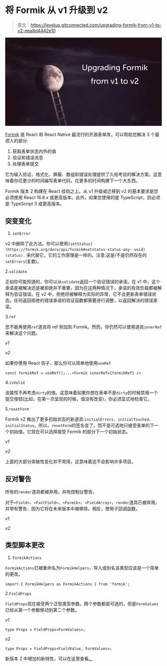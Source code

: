 # 将 Formik 从 v1 升级到 v2

> 原文：<https://levelup.gitconnected.com/upgrading-formik-from-v1-to-v2-eea8d4442e10>

![](img/f836b7bbbb45b7e6904ef31c8a09b344.png)

[Formik](https://formik.org/) 是 React 和 React Native 最流行的开源表单库，可以帮助您解决 3 个最烦人的部分:

1.  获取表单状态内外的值
2.  验证和错误消息
3.  处理表单提交

它为输入验证、格式化、屏蔽、数组和错误处理提供了久经考验的解决方案。这意味着你花更少的时间编写表单代码，花更多的时间构建下一个大东西。

Formik 版本 2 构建在 React 挂钩之上。从 v1 升级或迁移到 v2 的基本要求是您必须使用 React 16.8.x 或更高版本。此外，如果您使用的是 TypeScript，则必须是 TypeScript 3 或更高版本。

## **突变变化**

1.  `setError`

v2 中删除了此方法。你可以使用`[setStatus](https://formik.org/docs/api/formik#setstatus-status-any--void)(status).` 来代替它，它的工作原理是一样的。注意:这是/不是仍然存在的`setErrors`(复数)。

2.`validate`

正如你可能知道的，你可以从`validate`返回一个验证错误的承诺。在 v1 中，这个承诺是被解决还是被拒绝并不重要，因为在这两种情况下，承诺的有效负载都被解释为验证错误。在 v2 中，拒绝将被解释为实际的异常，它不会更新表单错误状态。任何返回拒绝的错误承诺的验证函数都需要进行调整，以返回解决的错误承诺。

3.`ref`

您不能再使用`ref`道具将 ref 附加到 Formik。然而，你仍然可以使用道具`innerRef`来解决这个问题。

*v1*

*v2*

如果你使用 React 钩子，那么你可以简单地使用`useRef`

```
const formikRef = useRef();...<Formik innerRef={formikRef} />
```

4.`isValid`

该属性不再考虑`dirty`的值。这意味着如果你想在表单不是`dirty`的时候禁用一个提交按钮(比如，在第一次呈现的时候，值没有改变)，你必须显式地检查它。

5.`resetForm`

Formik v2 推出了更多初始状态的新道具:`initialErrors`、`initialTouched`、`initialStatus`。所以，`resetForm`的签名变了。而不是可选地只接受表单的下一个初始值。它现在可以选择接受 Formik 的部分下一个初始状态。

*v1*

*v2*

上面的大部分突破性变化并不常用，这意味着这不会影响许多项目。

## 反对警告

所有的`render`道具都被弃用，并有控制台警告。

对于`<Field>`、`<FastField>`、`<Formik>`、`<FieldArray>`，`render`道具已被弃用，并带有警告，因为它将在未来版本中被移除。相反，使用子回调函数。

*v1*

*v2*

## 类型脚本更改

1.  `FormikActions`

`FormikActions`已被重命名为`FormikHelpers`，导入或别名该类型应该是一个简单的更改。

```
import { FormikHelpers as FormikActions } from 'formik';
```

2.`FieldProps`

`FieldProps`现在接受两个泛型类型参数。两个参数都是可选的，但是`FormValues`已经从第一个参数移动到第二个参数。

*v1*

```
type Props = FieldProps<FormValues>;
```

*v2*

```
type Props = FieldProps<FieldValue, FormValues>;
```

新版本 2 中增加的新特性，可以在这里查看[。](https://formik.org/docs/migrating-v2#whats-new)